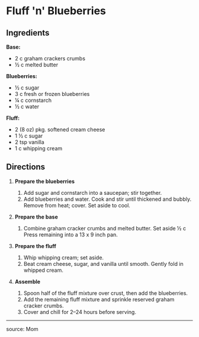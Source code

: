 # Fluff 'n' Blueberries

## Ingredients

**Base:**

- 2 c graham crackers crumbs
- ½ c melted butter

**Blueberries:**

- ½ c sugar
- 3 c fresh or frozen blueberries
- ¼ c cornstarch
- ½ c water

**Fluff:**

- 2 (8 oz) pkg. softened cream cheese
- 1 ½ c sugar
- 2 tsp vanilla
- 1 c whipping cream

## Directions

1. **Prepare the blueberries**

   1. Add sugar and cornstarch into a saucepan; stir together.
   2. Add blueberries and water. Cook and stir until thickened and bubbly. Remove from heat; cover. Set aside to cool.

2. **Prepare the base**

   1. Combine graham cracker crumbs and melted butter. Set aside ½ c Press remaining into a 13 x 9 inch pan.

3. **Prepare the fluff**

   1. Whip whipping cream; set aside.
   2. Beat cream cheese, sugar, and vanilla until smooth. Gently fold in whipped cream.

4. **Assemble**

   1. Spoon half of the fluff mixture over crust, then add the blueberries.
   2. Add the remaining fluff mixture and sprinkle reserved graham cracker crumbs.
   3. Cover and chill for 2–24 hours before serving.

---

source: Mom
